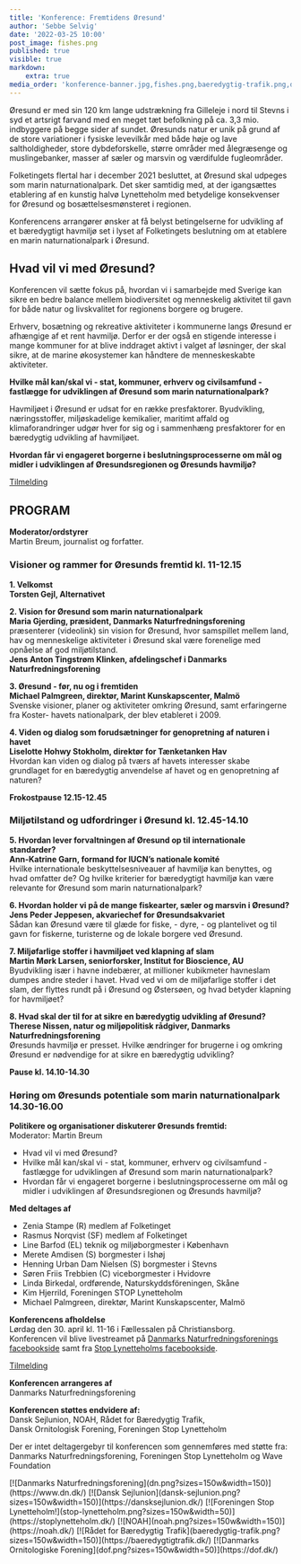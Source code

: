 ```yaml
---
title: 'Konference: Fremtidens Øresund'
author: 'Sebbe Selvig'
date: '2022-03-25 10:00'
post_image: fishes.png
published: true
visible: true
markdown:
    extra: true
media_order: 'konference-banner.jpg,fishes.png,baeredygtig-trafik.png,dansk-sejlunion.png,dn.png,dof.png,noah.png,stop-lynetteholm.png,stop-lynetteholm.svg'
---
```


Øresund er med sin 120 km lange udstrækning fra Gilleleje i nord til Stevns i syd et artsrigt farvand med en meget tæt befolkning på ca. 3,3 mio. indbyggere på begge sider af sundet. Øresunds natur er unik på grund af de store variationer i fysiske levevilkår med både høje og lave saltholdigheder, store dybdeforskelle, større områder med ålegræsenge og muslingebanker, masser af sæler og marsvin og værdifulde fugleområder.

Folketingets flertal har i december 2021 besluttet, at Øresund skal udpeges som marin naturnationalpark. Det sker samtidig med, at der igangsættes etablering af en kunstig halvø Lynetteholm med betydelige konsekvenser for Øresund og bosættelsesmønsteret i regionen.

Konferencens arrangører ønsker at få belyst betingelserne for udvikling af et bæredygtigt havmiljø set i lyset af Folketingets beslutning om at etablere en marin naturnationalpark i
Øresund.

## Hvad vil vi med Øresund?
Konferencen vil sætte fokus på, hvordan vi i samarbejde med Sverige kan sikre en bedre balance mellem biodiversitet og menneskelig aktivitet til gavn for både natur og livskvalitet for regionens borgere og brugere. 

Erhverv, bosætning og rekreative aktiviteter i kommunerne langs Øresund er afhængige af et rent havmiljø. Derfor er der også en stigende interesse i mange kommuner for at blive inddraget aktivt i valget af løsninger, der skal sikre, at de marine økosystemer kan håndtere de menneskeskabte aktiviteter.

**Hvilke mål kan/skal vi - stat, kommuner, erhverv og civilsamfund - fastlægge for udviklingen af Øresund som marin naturnationalpark?**

Havmiljøet i Øresund er udsat for en række presfaktorer. Byudvikling, næringsstoffer, miljøskadelige kemikalier, maritimt affald og klimaforandringer udgør hver for sig og i sammenhæng presfaktorer for en bæredygtig udvikling af havmiljøet.

**Hvordan får vi engageret borgerne i beslutningsprocesserne om mål og midler i udviklingen af Øresundsregionen og Øresunds havmiljø?**

<a class="inline-block p-5 py-3 rounded bg-brand hover:bg-brandHover" href="https://aktiv.dn.dk/organisationen/samrad/storkobenhavn/konference-fremtidens-oresund/" target="_blank"><span class="text-white font-bold no-underline">Tilmelding</span></a>
 
## PROGRAM
**Moderator/ordstyrer**  
Martin Breum, journalist og forfatter.

### Visioner og rammer for Øresunds fremtid kl. 11-12.15
**1. Velkomst  
Torsten Gejl, Alternativet**

**2. Vision for Øresund som marin naturnationalpark  
Maria Gjerding, præsident, Danmarks Naturfredningsforening** præsenterer (videolink) sin vision for Øresund, hvor samspillet mellem land, hav og menneskelige aktiviteter i Øresund skal være forenelige med opnåelse af god miljøtilstand.  
**Jens Anton Tingstrøm Klinken, afdelingschef i Danmarks Naturfredningsforening**

**3. Øresund - før, nu og i fremtiden  
Michael Palmgreen, direktør, Marint Kunskapscenter, Malmö**  
Svenske visioner, planer og aktiviteter omkring Øresund, samt erfaringerne fra Koster-
havets nationalpark, der blev etableret i 2009.

**4. Viden og dialog som forudsætninger for genopretning af naturen i havet  
Liselotte Hohwy Stokholm, direktør for Tænketanken Hav**  
Hvordan kan viden og dialog på tværs af havets interesser skabe grundlaget for en
bæredygtig anvendelse af havet og en genopretning af naturen?

**Frokostpause 12.15-12.45**

### Miljøtilstand og udfordringer i Øresund kl. 12.45-14.10
**5. Hvordan lever forvaltningen af Øresund op til internationale standarder?  
Ann-Katrine Garn, formand for IUCN’s nationale komité**  
Hvilke internationale beskyttelsesniveauer af havmiljø kan benyttes, og hvad omfatter de? Og hvilke kriterier for bæredygtigt havmiljø kan være relevante for Øresund som marin naturnationalpark?

**6. Hvordan holder vi på de mange fiskearter, sæler og marsvin i Øresund?  
Jens Peder Jeppesen, akvariechef for Øresundsakvariet**  
Sådan kan Øresund være til glæde for fiske, - dyre, - og plantelivet og til gavn for fiskerne, turisterne og de lokale borgere ved Øresund.

**7. Miljøfarlige stoffer i havmiljøet ved klapning af slam  
Martin Mørk Larsen, seniorforsker, Institut for Bioscience, AU**  
Byudvikling især i havne indebærer, at millioner kubikmeter havneslam dumpes andre steder i havet. Hvad ved vi om de miljøfarlige stoffer i det slam, der flyttes rundt på i Øresund og Østersøen, og hvad betyder klapning for havmiljøet?

**8. Hvad skal der til for at sikre en bæredygtig udvikling af Øresund?  
Therese Nissen, natur og miljøpolitisk rådgiver, Danmarks Naturfredningsforening**  
Øresunds havmiljø er presset. Hvilke ændringer for brugerne i og omkring Øresund er nødvendige for at sikre en bæredygtig udvikling?

**Pause kl. 14.10-14.30**

### Høring om Øresunds potentiale som marin naturnationalpark 14.30-16.00
**Politikere og organisationer diskuterer Øresunds fremtid:**  
Moderator: Martin Breum

* Hvad vil vi med Øresund?
* Hvilke mål kan/skal vi - stat, kommuner, erhverv og civilsamfund - fastlægge for udviklingen af Øresund som marin naturnationalpark?
* Hvordan får vi engageret borgerne i beslutningsprocesserne om mål og midler i udviklingen af Øresundsregionen og Øresunds havmiljø?

**Med deltages af**
* Zenia Stampe (R) medlem af Folketinget
* Rasmus Norqvist (SF) medlem af Folketinget
* Line Barfod (EL) teknik og miljøborgmester i København
* Merete Amdisen (S) borgmester i Ishøj
* Henning Urban Dam Nielsen (S) borgmester i Stevns
* Søren Friis Trebbien (C) viceborgmester i Hvidovre
* Linda Birkedal, ordførende, Naturskyddsföreningen, Skåne
* Kim Hjerrild, Foreningen STOP Lynetteholm
* Michael Palmgreen, direktør, Marint Kunskapscenter, Malmö

**Konferencens afholdelse**  
Lørdag den 30. april kl. 11-16 i Fællessalen på Christiansborg.  
Konferencen vil blive livestreamet på [Danmarks Naturfredningsforenings facebookside](https://www.facebook.com/DanmarksNaturfredningsforening?target=_blank) samt fra [Stop Lynetteholms facebookside](https://www.facebook.com/NytFraStopLynetteholm?target=_blank).

<a class="inline-block p-5 py-3 rounded bg-brand hover:bg-brandHover" href="https://aktiv.dn.dk/organisationen/samrad/storkobenhavn/konference-fremtidens-oresund/" target="_blank"><span class="text-white font-bold no-underline">Tilmelding</span></a>

**Konferencen arrangeres af**  
Danmarks Naturfredningsforening

**Konferencen støttes endvidere af:**  
Dansk Sejlunion, NOAH, Rådet for Bæredygtig Trafik,  
Dansk Ornitologisk Forening, Foreningen Stop Lynetteholm

Der er intet deltagergebyr til konferencen som gennemføres med støtte fra:  
Danmarks Naturfredningsforening, Foreningen Stop Lynetteholm og Wave Foundation

<div class="press-logo-list" markdown="1">
[![Danmarks Naturfredningsforening](dn.png?sizes=150w&width=150)](https://www.dn.dk/)
[![Dansk Sejlunion](dansk-sejlunion.png?sizes=150w&width=150)](https://dansksejlunion.dk/)
[![Foreningen Stop Lynetteholm!](stop-lynetteholm.png?sizes=150w&width=50)](https://stoplynetteholm.dk/)
[![NOAH](noah.png?sizes=150w&width=150)](https://noah.dk/)
[![Rådet for Bæredygtig Trafik](baeredygtig-trafik.png?sizes=150w&width=150)](https://baeredygtigtrafik.dk/)
[![Danmarks Ornitologiske Forening](dof.png?sizes=150w&width=50)](https://dof.dk/)
</div>
